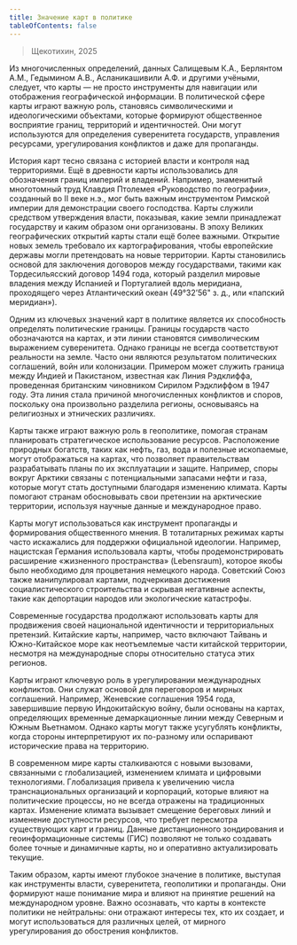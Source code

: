 ```yaml
---
title: Значение карт в политике
tableOfContents: false
---
```


> Щекотихин, 2025

Из многочисленных определений, данных Салищевым К.А., Берлянтом А.М., Гедымином А.В., Асланикашивили А.Ф. и другими учёными, следует, что карты — не просто инструменты для навигации или отображения географической информации. В политической сфере карты играют важную роль, становясь символическими и идеологическими объектами, которые формируют общественное восприятие границ, территорий и идентичностей. Они могут используются для определения суверенитета государств, управления ресурсами, урегулирования конфликтов и даже для пропаганды.

История карт тесно связана с историей власти и контроля над территориями. Ещё в древности карты использовались для обозначения границ империй и владений. Например, знаменитый многотомный труд Клавдия Птолемея «Руководство по географии», созданный во II веке н.э., мог быть важным инструментом Римской империи для демонстрации своего господства. Карты служили средством утверждения власти, показывая, какие земли принадлежат государству и каким образом они организованы. В эпоху Великих географических открытий карты стали ещё более важными. Открытие новых земель требовало их картографирования, чтобы европейские державы могли претендовать на новые территории. Карты становились основой для заключения договоров между государствами, такими как Тордесильясский договор 1494 года, который разделил мировые владения между Испанией и Португалией вдоль меридиана, проходящего через Атлантический океан (49°32’56" з. д., или «папский меридиан»).

Одним из ключевых значений карт в политике является их способность определять политические границы. Границы государств часто обозначаются на картах, и эти линии становятся символическим выражением суверенитета. Однако границы не всегда соответствуют реальности на земле. Часто они являются результатом политических соглашений, войн или колонизации. Примером может служить граница между Индией и Пакистаном, известная как Линия Рэдклиффа, проведенная британским чиновником Сирилом Рэдклиффом в 1947 году. Эта линия стала причиной многочисленных конфликтов и споров, поскольку она произвольно разделила регионы, основываясь на религиозных и этнических различиях.

Карты также играют важную роль в геополитике, помогая странам планировать стратегическое использование ресурсов. Расположение природных богатств, таких как нефть, газ, вода и полезные ископаемые, могут отображаться на картах, что позволяет правительствам разрабатывать планы по их эксплуатации и защите. Например, споры вокруг Арктики связаны с потенциальными запасами нефти и газа, которые могут стать доступными благодаря изменению климата. Карты помогают странам обосновывать свои претензии на арктические территории, используя научные данные и международное право.

Карты могут использоваться как инструмент пропаганды и формирования общественного мнения. В тоталитарных режимах карты часто искажались для поддержки официальной идеологии. Например, нацистская Германия использовала карты, чтобы продемонстрировать расширение «жизненного пространства» (Lebensraum), которое якобы было необходимо для процветания немецкого народа. Советский Союз также манипулировал картами, подчеркивая достижения социалистического строительства и скрывая негативные аспекты, такие как депортации народов или экологические катастрофы.

Современные государства продолжают использовать карты для продвижения своей национальной идентичности и территориальных претензий. Китайские карты, например, часто включают Тайвань и Южно-Китайское море как неотъемлемые части китайской территории, несмотря на международные споры относительно статуса этих регионов.

Карты играют ключевую роль в урегулировании международных конфликтов. Они служат основой для переговоров и мирных соглашений. Например, Женевские соглашения 1954 года, завершившие первую Индокитайскую войну, были основаны на картах, определяющих временные демаркационные линии между Северным и Южным Вьетнамом. Однако карты могут также усугублять конфликты, когда стороны интерпретируют их по-разному или оспаривают исторические права на территорию.

В современном мире карты сталкиваются с новыми вызовами, связанными с глобализацией, изменением климата и цифровыми технологиями. Глобализация привела к увеличению числа транснациональных организаций и корпораций, которые влияют на политические процессы, но не всегда отражены на традиционных картах. Изменение климата вызывает смещение береговых линий и изменение доступности ресурсов, что требует пересмотра существующих карт и границ. Данные дистанционного зондирования и геоинформационные системы (ГИС) позволяют не только создавать более точные и динамичные карты, но и оперативно актуализировать текущие.

Таким образом, карты имеют глубокое значение в политике, выступая как инструменты власти, суверенитета, геополитики и пропаганды. Они формируют наше понимание мира и влияют на принятие решений на международном уровне. Важно осознавать, что карты в контексте политики не нейтральны: они отражают интересы тех, кто их создает, и могут использоваться для различных целей, от мирного урегулирования до обострения конфликтов.